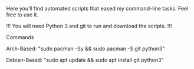 Here you'll find automated scripts that eased my command-line tasks.
Feel free to use it.

!!! You will need Python 3 and git to run and download the scripts. !!!

Commands

Arch-Based: "sudo pacman -Sy && sudo pacman -S git python3"

Debian-Based: "sudo apt update && sudo apt install git python3"

